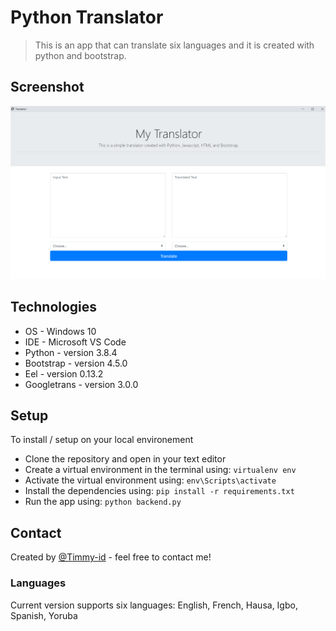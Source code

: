 # Python Translator
> This is an app that can translate six languages and it is created with python and bootstrap.

## Screenshot
![App screenshot](./img/translator.PNG)

## Technologies
* OS - Windows 10
* IDE - Microsoft VS Code
* Python - version 3.8.4
* Bootstrap - version 4.5.0
* Eel - version 0.13.2
* Googletrans - version 3.0.0

## Setup
To install / setup on your local environement
* Clone the repository and open in your text editor
* Create a virtual environment in the terminal using:
`virtualenv env`
* Activate the virtual environment using:
`env\Scripts\activate`
* Install the dependencies using:
`pip install -r requirements.txt`
* Run the app using:
`python backend.py`

## Contact
Created by [@Timmy-id](https://www.github.com/) - feel free to contact me!

### Languages
Current version supports six languages:
English, French, Hausa, Igbo, Spanish, Yoruba
